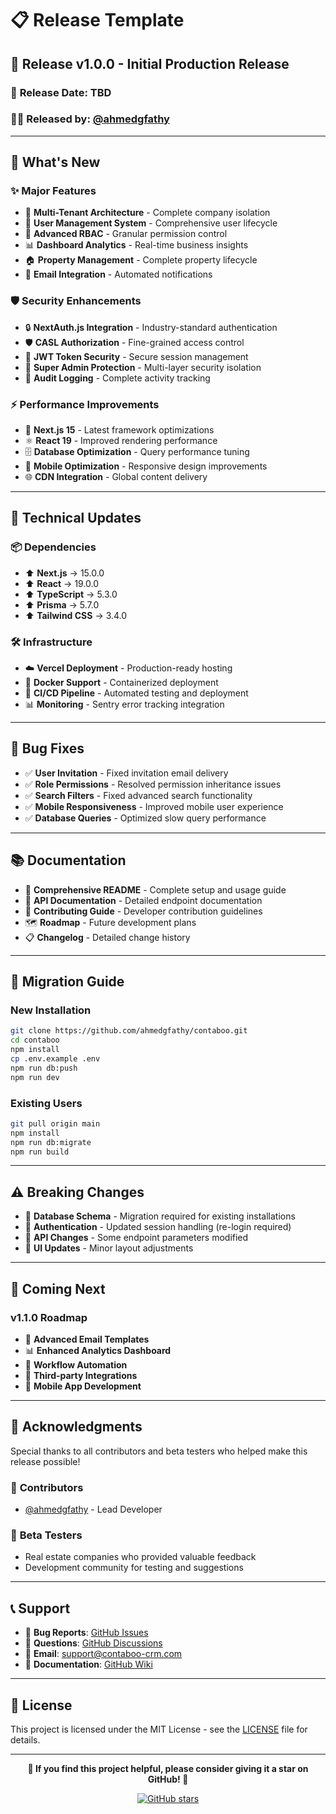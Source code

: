 # 📋 **Release Template**

## 🚀 **Release v1.0.0 - Initial Production Release**

### 📅 **Release Date**: TBD
### 👨‍💻 **Released by**: [@ahmedgfathy](https://github.com/ahmedgfathy)

---

## 🌟 **What's New**

### ✨ **Major Features**
- 🏢 **Multi-Tenant Architecture** - Complete company isolation
- 👥 **User Management System** - Comprehensive user lifecycle
- 🔐 **Advanced RBAC** - Granular permission control
- 📊 **Dashboard Analytics** - Real-time business insights
- 🏠 **Property Management** - Complete property lifecycle
- 📧 **Email Integration** - Automated notifications

### 🛡️ **Security Enhancements**
- 🔒 **NextAuth.js Integration** - Industry-standard authentication
- 🛡️ **CASL Authorization** - Fine-grained access control
- 🔐 **JWT Token Security** - Secure session management
- 👑 **Super Admin Protection** - Multi-layer security isolation
- 📝 **Audit Logging** - Complete activity tracking

### ⚡ **Performance Improvements**
- 🚀 **Next.js 15** - Latest framework optimizations
- ⚛️ **React 19** - Improved rendering performance
- 🗄️ **Database Optimization** - Query performance tuning
- 📱 **Mobile Optimization** - Responsive design improvements
- 🌐 **CDN Integration** - Global content delivery

---

## 🔧 **Technical Updates**

### 📦 **Dependencies**
- ⬆️ **Next.js** → 15.0.0
- ⬆️ **React** → 19.0.0
- ⬆️ **TypeScript** → 5.3.0
- ⬆️ **Prisma** → 5.7.0
- ⬆️ **Tailwind CSS** → 3.4.0

### 🛠️ **Infrastructure**
- ☁️ **Vercel Deployment** - Production-ready hosting
- 🐳 **Docker Support** - Containerized deployment
- 🔄 **CI/CD Pipeline** - Automated testing and deployment
- 📊 **Monitoring** - Sentry error tracking integration

---

## 🐛 **Bug Fixes**

- ✅ **User Invitation** - Fixed invitation email delivery
- ✅ **Role Permissions** - Resolved permission inheritance issues
- ✅ **Search Filters** - Fixed advanced search functionality
- ✅ **Mobile Responsiveness** - Improved mobile user experience
- ✅ **Database Queries** - Optimized slow query performance

---

## 📚 **Documentation**

- 📖 **Comprehensive README** - Complete setup and usage guide
- 🎯 **API Documentation** - Detailed endpoint documentation
- 🤝 **Contributing Guide** - Developer contribution guidelines
- 🗺️ **Roadmap** - Future development plans
- 📋 **Changelog** - Detailed change history

---

## 🚀 **Migration Guide**

### **New Installation**
```bash
git clone https://github.com/ahmedgfathy/contaboo.git
cd contaboo
npm install
cp .env.example .env
npm run db:push
npm run dev
```

### **Existing Users**
```bash
git pull origin main
npm install
npm run db:migrate
npm run build
```

---

## ⚠️ **Breaking Changes**

- 🔄 **Database Schema** - Migration required for existing installations
- 🔐 **Authentication** - Updated session handling (re-login required)
- 📱 **API Changes** - Some endpoint parameters modified
- 🎨 **UI Updates** - Minor layout adjustments

---

## 🎯 **Coming Next**

### **v1.1.0 Roadmap**
- 📧 **Advanced Email Templates**
- 📊 **Enhanced Analytics Dashboard**
- 🤖 **Workflow Automation**
- 🔌 **Third-party Integrations**
- 📱 **Mobile App Development**

---

## 💝 **Acknowledgments**

Special thanks to all contributors and beta testers who helped make this release possible!

### 👥 **Contributors**
- [@ahmedgfathy](https://github.com/ahmedgfathy) - Lead Developer

### 🧪 **Beta Testers**
- Real estate companies who provided valuable feedback
- Development community for testing and suggestions

---

## 📞 **Support**

- 🐛 **Bug Reports**: [GitHub Issues](https://github.com/ahmedgfathy/contaboo/issues)
- 💬 **Questions**: [GitHub Discussions](https://github.com/ahmedgfathy/contaboo/discussions)
- 📧 **Email**: support@contaboo-crm.com
- 📖 **Documentation**: [GitHub Wiki](https://github.com/ahmedgfathy/contaboo/wiki)

---

## 📄 **License**

This project is licensed under the MIT License - see the [LICENSE](LICENSE) file for details.

---

<div align="center">

**🌟 If you find this project helpful, please consider giving it a star on GitHub! 🌟**

[![GitHub stars](https://img.shields.io/github/stars/ahmedgfathy/contaboo?style=social)](https://github.com/ahmedgfathy/contaboo/stargazers)

</div>
